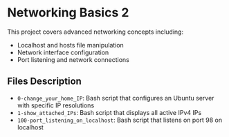 # Networking Basics 2

This project covers advanced networking concepts including:
- Localhost and hosts file manipulation
- Network interface configuration
- Port listening and network connections

## Files Description

* `0-change_your_home_IP`: Bash script that configures an Ubuntu server with specific IP resolutions
* `1-show_attached_IPs`: Bash script that displays all active IPv4 IPs
* `100-port_listening_on_localhost`: Bash script that listens on port 98 on localhost